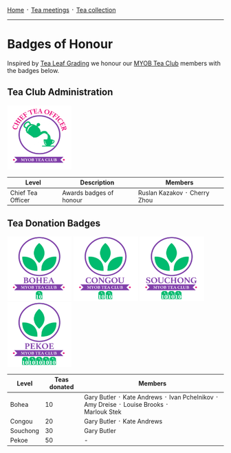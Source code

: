 [Home](./README.md) ᛫ [Tea meetings](./MEETINGS.md) ᛫ [Tea collection](./COLLECTION.md)

-----

# Badges of Honour

Inspired by [Tea Leaf Grading] we honour our [MYOB Tea Club] members with the badges below.

## Tea Club Administration

<div>
  <img width="150" height="150" src="./images/badges/cto.png">
</div>

| Level             | Description             | Members                      |
|-------------------|-------------------------|------------------------------|
| Chief Tea Officer | Awards badges of honour | Ruslan Kazakov ᛫ Cherry Zhou  |

## Tea Donation Badges

<div>
  <img width="150" height="150" src="./images/badges/bohea.png">
  <img width="150" height="150" src="./images/badges/congou.png">
  <img width="150" height="150" src="./images/badges/souchong.png">
  <img width="150" height="150" src="./images/badges/pekoe.png">
</div>

| Level     | Teas donated | Members                                                                 |
|-----------|--------------|-------------------------------------------------------------------------|
| Bohea     | 10           | Gary Butler ᛫ Kate Andrews ᛫ Ivan Pchelnikov ᛫ Amy Dreise ᛫ Louise Brooks ᛫ <br> Marlouk Stek |
| Congou    | 20           | Gary Butler ᛫ Kate Andrews                                               |
| Souchong  | 30           | Gary Butler                                                             |
| Pekoe     | 50           | -                                                                       |

[MYOB Tea Club]: https://github.com/rkazakov/tea-club
[Tea Leaf Grading]: https://en.wikipedia.org/wiki/Tea_leaf_grading
